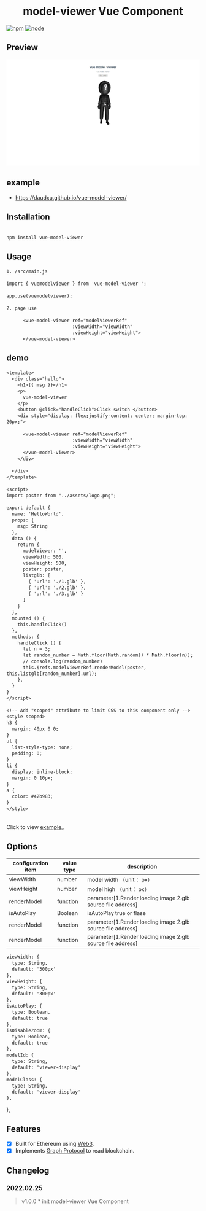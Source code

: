 <h1 align="center">
    model-viewer Vue  Component
</h1>

[![npm][npm]][npm-url]
[![node][node]][node-url]


## Preview

![preview](./images/preview.png)

## example

- https://daudxu.github.io/vue-model-viewer/


## Installation

```

npm install vue-model-viewer

```

## Usage

```
1. /src/main.js

import { vuemodelviewer } from 'vue-model-viewer ';

app.use(vuemodelviewer);

2. page use

      <vue-model-viewer ref="modelViewerRef"
                        :viewWidth="viewWidth"
                        :viewHeight="viewHeight">
      </vue-model-viewer>

```



## demo

```
<template>
  <div class="hello">
    <h1>{{ msg }}</h1>
    <p>
      vue-model-viewer
    </p>
    <button @click="handleClick">Click switch </button>
    <div style="display: flex;justify-content: center; margin-top: 20px;">

      <vue-model-viewer ref="modelViewerRef"
                        :viewWidth="viewWidth"
                        :viewHeight="viewHeight">
      </vue-model-viewer>
    </div>

  </div>
</template>

<script>
import poster from "../assets/logo.png";

export default {
  name: 'HelloWorld',
  props: {
    msg: String
  },
  data () {
    return {
      modelViewer: '',
      viewWidth: 500,
      viewHeight: 500,
      poster: poster,
      listglb: [
        { 'url': './1.glb' },
        { 'url': './2.glb' },
        { 'url': './3.glb' }
      ]
    }
  },
  mounted () {
    this.handleClick()
  },
  methods: {
    handleClick () {
      let n = 3;
      let random_number = Math.floor(Math.random() * Math.floor(n));
      // console.log(random_number)
      this.$refs.modelViewerRef.renderModel(poster, this.listglb[random_number].url);
    },
  }
}
</script>

<!-- Add "scoped" attribute to limit CSS to this component only -->
<style scoped>
h3 {
  margin: 40px 0 0;
}
ul {
  list-style-type: none;
  padding: 0;
}
li {
  display: inline-block;
  margin: 0 10px;
}
a {
  color: #42b983;
}
</style>


```

Click to view [example](../../examples/vuemodelviewer.vue)。

## Options

| configuration item | value type | description                                                 |
| ------------------ | ---------- | ----------------------------------------------------------- |
| viewWidth          | number     | model width （unit： px）                                   |
| viewHeight         | number     | model high （unit： px）                                    |
| renderModel        | function   | parameter[1.Render loading image 2.glb source file address] |
| isAutoPlay        | Boolean     | isAutoPlay true or flase |
| renderModel        | function   | parameter[1.Render loading image 2.glb source file address] |
| renderModel        | function   | parameter[1.Render loading image 2.glb source file address] |

    viewWidth: {
      type: String,
      default: '300px'
    },
    viewHeight: {
      type: String,
      default: '300px'
    },
    isAutoPlay: {
      type: Boolean,
      default: true
    },
    isDisableZoom: {
      type: Boolean,
      default: true
    },
    modelId: {
      type: String,
      default: 'viewer-display'
    },
    modelClass: {
      type: String,
      default: 'viewer-display'
    },
  },

## Features

- [x] Built for Ethereum using [Web3](https://github.com/ethereum/web3.js/).
- [x] Implements [Graph Protocol](https://github.com/graphprotocol) to read blockchain.

## Changelog

### 2022.02.25

> v1.0.0 \* init model-viewer Vue Component

[npm]: https://img.shields.io/npm/v/postcss-load-config.svg
[npm-url]: https://npmjs.com/package/postcss-load-config
[node]: https://img.shields.io/node/v/postcss-load-plugins.svg
[node-url]: https://nodejs.org/
